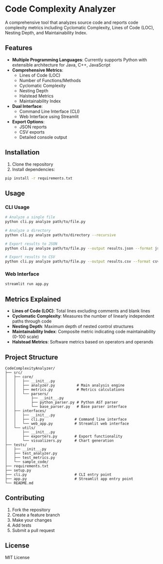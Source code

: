 # Code Complexity Analyzer

A comprehensive tool that analyzes source code and reports code complexity metrics including Cyclomatic Complexity, Lines of Code (LOC), Nesting Depth, and Maintainability Index.

## Features

- **Multiple Programming Languages**: Currently supports Python with extensible architecture for Java, C++, JavaScript
- **Comprehensive Metrics**:
  - Lines of Code (LOC)
  - Number of Functions/Methods
  - Cyclomatic Complexity
  - Nesting Depth
  - Halstead Metrics
  - Maintainability Index
- **Dual Interface**:
  - Command Line Interface (CLI)
  - Web Interface using Streamlit
- **Export Options**:
  - JSON reports
  - CSV exports
  - Detailed console output

## Installation

1. Clone the repository
2. Install dependencies:
```bash
pip install -r requirements.txt
```

## Usage

### CLI Usage
```bash
# Analyze a single file
python cli.py analyze path/to/file.py

# Analyze a directory
python cli.py analyze path/to/directory --recursive

# Export results to JSON
python cli.py analyze path/to/file.py --output results.json --format json

# Export results to CSV
python cli.py analyze path/to/file.py --output results.csv --format csv
```

### Web Interface
```bash
streamlit run app.py
```

## Metrics Explained

- **Lines of Code (LOC)**: Total lines excluding comments and blank lines
- **Cyclomatic Complexity**: Measures the number of linearly independent paths through code
- **Nesting Depth**: Maximum depth of nested control structures
- **Maintainability Index**: Composite metric indicating code maintainability (0-100 scale)
- **Halstead Metrics**: Software metrics based on operators and operands

## Project Structure

```
CodeComplexityAnalyzer/
├── src/
│   ├── core/
│   │   ├── __init__.py
│   │   ├── analyzer.py          # Main analysis engine
│   │   ├── metrics.py           # Metrics calculations
│   │   └── parsers/
│   │       ├── __init__.py
│   │       ├── python_parser.py # Python AST parser
│   │       └── base_parser.py   # Base parser interface
│   ├── interfaces/
│   │   ├── __init__.py
│   │   ├── cli.py              # Command line interface
│   │   └── web_app.py          # Streamlit web interface
│   └── utils/
│       ├── __init__.py
│       ├── exporters.py        # Export functionality
│       └── visualizers.py      # Chart generation
├── tests/
│   ├── __init__.py
│   ├── test_analyzer.py
│   ├── test_metrics.py
│   └── sample_code/
├── requirements.txt
├── setup.py
├── cli.py                      # CLI entry point
├── app.py                      # Streamlit app entry point
└── README.md
```

## Contributing

1. Fork the repository
2. Create a feature branch
3. Make your changes
4. Add tests
5. Submit a pull request

## License

MIT License

